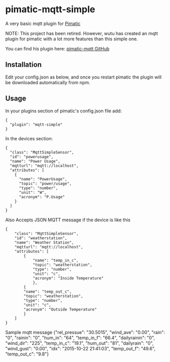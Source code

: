 pimatic-mqtt-simple
===================

A very basic mqtt plugin for [Pimatic](http://www.pimatic.org/)

NOTE: This project has been retired. However, wutu has created an mqtt plugin for pimatic with a lot more features than this simple one.

You can find his plugin here: [pimatic-mqtt GitHub](https://github.com/wutu/pimatic-mqtt)

Installation
------------
Edit your config.json as below, and once you restart pimatic the plugin will be downloaded automatically from npm.


Usage
-----
In your plugins section of pimatic's config.json file add:

    {
      "plugin": "mqtt-simple"
    }

In the devices section:

    {
      "class": "MqttSimpleSensor",
      "id": "powerusage",
      "name": "Power Usage",
      "mqtturl": "mqtt://localhost",
      "attributes": [
        {
          "name": "PowerUsage",
          "topic": "power/usage",
          "type": "number",
          "unit": "W",
          "acronym": "P.Usage"
        }
      ]
    }
   
Also Accepts JSON MQTT message if the device is like this

    {
        "class": "MqttSimpleSensor",
        "id": "weatherstation",
        "name": "Weather Station",
        "mqtturl": "mqtt://localhost",
        "attributes": [
            {
                "name": "temp_in_c",
                "topic": "weatherstation",
                "type": "number",
                "unit": "c",
                "acronym": "Inside Temperature"
                },
            {
            "name": "temp_out_c",
            "topic": "weatherstation",
            "type": "number",
            "unit": "c",
            "acronym": "Outside Temperature"
            }
        ]
    }

Sample mqtt message
{"rel_pressue": "30.5015", "wind_ave": "0.00", "rain": "0", "rainin": "0", "hum_in": "64", "temp_in_f": "66.4", "dailyrainin": "0", "wind_dir": "225", "temp_in_c": "19.1", "hum_out": "81", "dailyrain": "0", "wind_gust": "0.00", "idx": "2015-10-22 21:41:03", "temp_out_f": "49.6", "temp_out_c": "9.8"}
